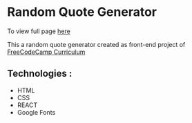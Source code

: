 # Random Quote Generator

To view full page [here](https://ahmed-elbessfy.github.io/random-quote-generator/)


This a random quote generator created as front-end project of [FreeCodeCamp Curriculum](https://learn.freecodecamp.org/)


## Technologies :

* HTML
* CSS
* REACT
* Google Fonts